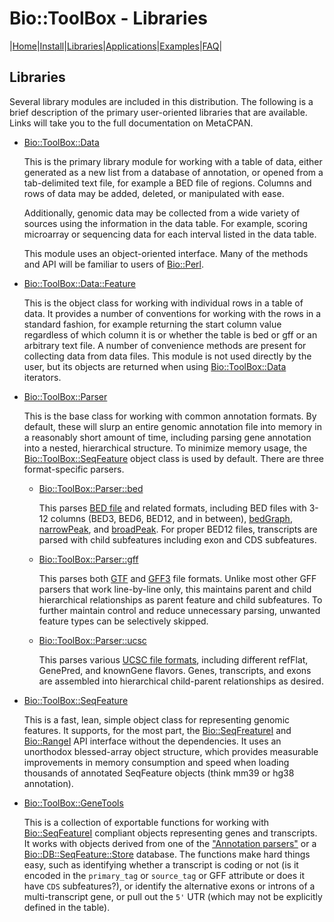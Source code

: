 # Bio::ToolBox - Libraries

|[Home](ReadMe.md)|[Install](AdvancedInstallation.md)|[Libraries](Libraries.md)|[Applications](Applications.md)|[Examples](Examples.md)|[FAQ](FAQ.md)|

## Libraries

Several library modules are included in this distribution. The following is a brief
description of the primary user-oriented libraries that are available. Links will 
take you to the full documentation on MetaCPAN.

- [Bio::ToolBox::Data](https://metacpan.org/pod/Bio::ToolBox::Data)

    This is the primary library module for working with a table of data, either
    generated as a new list from a database of annotation, or opened from a
    tab-delimited text file, for example a BED file of regions. Columns and rows
    of data may be added, deleted, or manipulated with ease. 

    Additionally, genomic data may be collected from a wide variety of sources
    using the information in the data table. For example, scoring microarray or
    sequencing data for each interval listed in the data table.

    This module uses an object-oriented interface. Many of the methods and API
    will be familiar to users of
    [Bio::Perl](https://metacpan.org/pod/Bio::Perl).

- [Bio::ToolBox::Data::Feature](https://metacpan.org/pod/Bio::ToolBox::Data::Feature)

    This is the object class for working with individual rows in a table of
    data. It provides a number of conventions for working with the rows in a
    standard fashion, for example returning the start column value regardless of
    which column it is or whether the table is bed or gff or an arbitrary text
    file. A number of convenience methods are present for collecting data from
    data files. This module is not used directly by the user, but its objects
    are returned when using
    [Bio::ToolBox::Data](https://metacpan.org/pod/Bio::ToolBox::Data) iterators.

- [Bio::ToolBox::Parser](https://metacpan.org/pod/Bio::ToolBox::Parser)

    This is the base class for working with common annotation formats. By
    default, these will slurp an entire genomic annotation file into memory in a
    reasonably short amount of time, including parsing gene annotation into a
    nested, hierarchical structure. To minimize memory usage, the
    [Bio::ToolBox::SeqFeature](https://metacpan.org/pod/Bio::ToolBox::SeqFeature)
    object class is used by default. There are three format-specific parsers.

    - [Bio::ToolBox::Parser::bed](https://metacpan.org/pod/Bio::ToolBox::Parser::bed)

        This parses [BED
        file](http://genome.ucsc.edu/FAQ/FAQformat.html#format1) and related
        formats, including BED files with 3-12 columns (BED3, BED6, BED12, and
        in between),
        [bedGraph](http://genome.ucsc.edu/FAQ/FAQformat.html#format1.8),
        [narrowPeak](http://genome.ucsc.edu/FAQ/FAQformat.html#format12), and
        [broadPeak](http://genome.ucsc.edu/FAQ/FAQformat.html#format13). For
        proper BED12 files, transcripts are parsed with child subfeatures
        including exon and CDS subfeatures.

    - [Bio::ToolBox::Parser::gff](https://metacpan.org/pod/Bio::ToolBox::Parser::gff)

        This parses both [GTF](http://mblab.wustl.edu/GTF22.html) and
        [GFF3](https://github.com/The-Sequence-Ontology/Specifications/blob/master/gff3.md)
        file formats. Unlike most other GFF parsers that work line-by-line only,
        this maintains parent and child hierarchical relationships as parent
        feature and child subfeatures. To further maintain control and reduce
        unnecessary parsing, unwanted feature types can be selectively skipped.

    - [Bio::ToolBox::Parser::ucsc](https://metacpan.org/pod/Bio::ToolBox::Parser::ucsc)

        This parses various
        [UCSC file formats](http://genome.ucsc.edu/FAQ/FAQformat.html#format9), 
        including different refFlat, GenePred, and knownGene flavors. Genes,
        transcripts, and exons are assembled into hierarchical child-parent
        relationships as desired.

- [Bio::ToolBox::SeqFeature](https://metacpan.org/pod/Bio::ToolBox::SeqFeature)

    This is a fast, lean, simple object class for representing genomic features. 
    It supports, for the most part, the
    [Bio::SeqFreatureI](https://metacpan.org/pod/Bio::SeqFreatureI)
    and [Bio::RangeI](https://metacpan.org/pod/Bio::RangeI) API
    interface without the dependencies. It uses an unorthodox blessed-array
    object structure, which provides measurable improvements in memory
    consumption and speed when loading thousands of annotated SeqFeature objects
    (think mm39 or hg38 annotation). 

- [Bio::ToolBox::GeneTools](https://metacpan.org/pod/Bio::ToolBox::GeneTools)

    This is a collection of exportable functions for working with
    [Bio::SeqFeatureI](https://metacpan.org/pod/Bio::SeqFeatureI) compliant
    objects representing genes and transcripts. It works with objects derived
    from one of the ["Annotation parsers"](#annotation-parsers) or a
    [Bio::DB::SeqFeature::Store](https://metacpan.org/pod/Bio::DB::SeqFeature::Store)
    database. The functions make hard things easy, such as identifying
    whether a transcript is coding or not (is it encoded in the `primary_tag` or
    `source_tag` or GFF attribute or does it have `CDS` subfeatures?), or
    identify the alternative exons or introns of a multi-transcript gene, or
    pull out the `5'` UTR (which may not be explicitly defined in the table).


